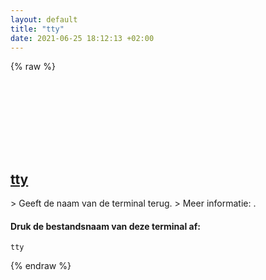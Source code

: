 ```yaml
---
layout: default
title: "tty"
date: 2021-06-25 18:12:13 +02:00
---
```

{% raw %}
<h2 id="tty">
  <a href="/nl/common/tty.html">tty</a> <a href="#tty"><svg class="icon">
    <use href="/assets/images/unicode_sprite.svg#link" />
  </svg></a>
</h2>
> Geeft de naam van de terminal terug.
> Meer informatie: <https://www.gnu.org/software/coreutils/tty>.

#### Druk de bestandsnaam van deze terminal af:
```shell
tty
```
{% endraw %}